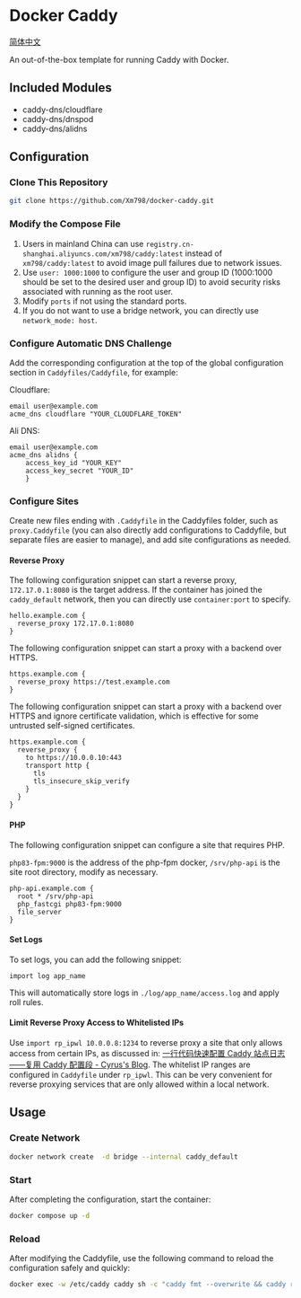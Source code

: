 # Docker Caddy

[简体中文](README_ZH.md)

An out-of-the-box template for running Caddy with Docker.

## Included Modules

- caddy-dns/cloudflare
- caddy-dns/dnspod
- caddy-dns/alidns

## Configuration

### Clone This Repository

```bash
git clone https://github.com/Xm798/docker-caddy.git
```

### Modify the Compose File

1. Users in mainland China can use `registry.cn-shanghai.aliyuncs.com/xm798/caddy:latest` instead of `xm798/caddy:latest` to avoid image pull failures due to network issues.
2. Use `user: 1000:1000` to configure the user and group ID (1000:1000 should be set to the desired user and group ID) to avoid security risks associated with running as the root user.
3. Modify `ports` if not using the standard ports.
4. If you do not want to use a bridge network, you can directly use `network_mode: host`.

### Configure Automatic DNS Challenge

Add the corresponding configuration at the top of the global configuration section in `Caddyfiles/Caddyfile`, for example:

Cloudflare:

```Caddyfile
email user@example.com
acme_dns cloudflare "YOUR_CLOUDFLARE_TOKEN"
```

Ali DNS:

```Caddyfile
email user@example.com
acme_dns alidns {
    access_key_id "YOUR_KEY"
    access_key_secret "YOUR_ID"
    }
```

### Configure Sites

Create new files ending with `.Caddyfile` in the Caddyfiles folder, such as `proxy.Caddyfile` (you can also directly add configurations to Caddyfile, but separate files are easier to manage), and add site configurations as needed.

#### Reverse Proxy

The following configuration snippet can start a reverse proxy, `172.17.0.1:8080` is the target address. If the container has joined the `caddy_default` network, then you can directly use `container:port` to specify.

```Caddyfile
hello.example.com {
  reverse_proxy 172.17.0.1:8080
}
```

The following configuration snippet can start a proxy with a backend over HTTPS.

```Caddyfile
https.example.com {
  reverse_proxy https://test.example.com
}
```

The following configuration snippet can start a proxy with a backend over HTTPS and ignore certificate validation, which is effective for some untrusted self-signed certificates.

```Caddyfile
https.example.com {
  reverse_proxy {
    to https://10.0.0.10:443
    transport http {
      tls
      tls_insecure_skip_verify
    }
  }
}
```

#### PHP

The following configuration snippet can configure a site that requires PHP.

`php83-fpm:9000` is the address of the php-fpm docker, `/srv/php-api` is the site root directory, modify as necessary.

```Caddyfile
php-api.example.com {
  root * /srv/php-api
  php_fastcgi php83-fpm:9000
  file_server
}
```

#### Set Logs

To set logs, you can add the following snippet:

```Caddyfile
import log app_name
```

This will automatically store logs in `./log/app_name/access.log` and apply roll rules.

#### Limit Reverse Proxy Access to Whitelisted IPs

Use `import rp_ipwl 10.0.0.8:1234` to reverse proxy a site that only allows access from certain IPs, as discussed in: [一行代码快速配置 Caddy 站点日志——复用 Caddy 配置段 - Cyrus's Blog](https://blog.xm.mk/posts/f04a/). The whitelist IP ranges are configured in `Caddyfile` under `rp_ipwl`. This can be very convenient for reverse proxying services that are only allowed within a local network.

## Usage

### Create Network

```bash
docker network create  -d bridge --internal caddy_default
```

### Start

After completing the configuration, start the container:

```bash
docker compose up -d
```

### Reload

After modifying the Caddyfile, use the following command to reload the configuration safely and quickly:

```bash
docker exec -w /etc/caddy caddy sh -c "caddy fmt --overwrite && caddy reload"
```

